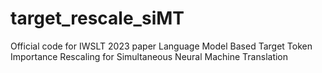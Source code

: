 # target_rescale_siMT
Official code for IWSLT 2023 paper Language Model Based Target Token Importance Rescaling for Simultaneous Neural Machine Translation
